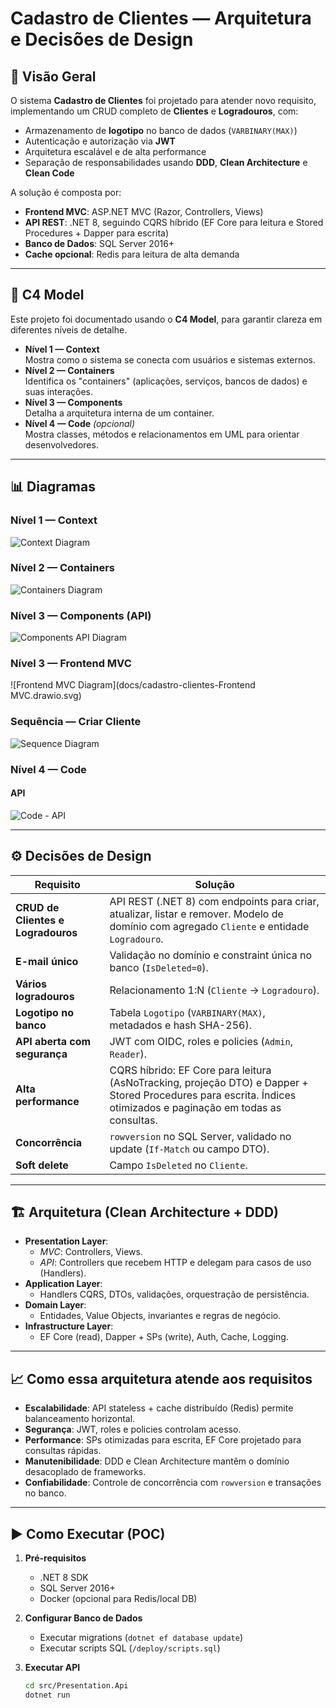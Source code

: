 ﻿# Cadastro de Clientes — Arquitetura e Decisões de Design

## 📌 Visão Geral
O sistema **Cadastro de Clientes** foi projetado para atender novo requisito, implementando um CRUD completo de **Clientes** e **Logradouros**, com:
- Armazenamento de **logotipo** no banco de dados (`VARBINARY(MAX)`)
- Autenticação e autorização via **JWT**
- Arquitetura escalável e de alta performance
- Separação de responsabilidades usando **DDD**, **Clean Architecture** e **Clean Code**

A solução é composta por:
- **Frontend MVC**: ASP.NET MVC (Razor, Controllers, Views)
- **API REST**: .NET 8, seguindo CQRS híbrido (EF Core para leitura e Stored Procedures + Dapper para escrita)
- **Banco de Dados**: SQL Server 2016+  
- **Cache opcional**: Redis para leitura de alta demanda

---

## 🧩 C4 Model
Este projeto foi documentado usando o **C4 Model**, para garantir clareza em diferentes níveis de detalhe.

- **Nível 1 — Context**  
  Mostra como o sistema se conecta com usuários e sistemas externos.
- **Nível 2 — Containers**  
  Identifica os "containers" (aplicações, serviços, bancos de dados) e suas interações.
- **Nível 3 — Components**  
  Detalha a arquitetura interna de um container.
- **Nível 4 — Code** *(opcional)*  
  Mostra classes, métodos e relacionamentos em UML para orientar desenvolvedores.

---

## 📊 Diagramas

### **Nível 1 — Context**
![Context Diagram](docs/cadastro-clientes-Context.drawio.svg)

### **Nível 2 — Containers**
![Containers Diagram](docs/cadastro-clientes-Containers.drawio.svg)

### **Nível 3 — Components (API)**
![Components API Diagram](docs/cadastro-clientes-Componentes.drawio.svg)

### **Nível 3 — Frontend MVC**
![Frontend MVC Diagram](docs/cadastro-clientes-Frontend MVC.drawio.svg)

### **Sequência — Criar Cliente**
![Sequence Diagram](docs/cadastro-clientes-Sequencia.drawio.svg)

### **Nível 4 — Code**

#### API
![Code - API](docs/cadastro-clientes-Code-API.drawio.svg)

---

## ⚙️ Decisões de Design

| Requisito | Solução |
|-----------|---------|
| **CRUD de Clientes e Logradouros** | API REST (.NET 8) com endpoints para criar, atualizar, listar e remover. Modelo de domínio com agregado `Cliente` e entidade `Logradouro`. |
| **E-mail único** | Validação no domínio e constraint única no banco (`IsDeleted=0`). |
| **Vários logradouros** | Relacionamento 1:N (`Cliente` → `Logradouro`). |
| **Logotipo no banco** | Tabela `Logotipo` (`VARBINARY(MAX)`, metadados e hash SHA-256). |
| **API aberta com segurança** | JWT com OIDC, roles e policies (`Admin`, `Reader`). |
| **Alta performance** | CQRS híbrido: EF Core para leitura (AsNoTracking, projeção DTO) e Dapper + Stored Procedures para escrita. Índices otimizados e paginação em todas as consultas. |
| **Concorrência** | `rowversion` no SQL Server, validado no update (`If-Match` ou campo DTO). |
| **Soft delete** | Campo `IsDeleted` no `Cliente`. |

---

## 🏗️ Arquitetura (Clean Architecture + DDD)

- **Presentation Layer**:  
  - *MVC*: Controllers, Views.  
  - *API*: Controllers que recebem HTTP e delegam para casos de uso (Handlers).
- **Application Layer**:  
  - Handlers CQRS, DTOs, validações, orquestração de persistência.
- **Domain Layer**:  
  - Entidades, Value Objects, invariantes e regras de negócio.
- **Infrastructure Layer**:  
  - EF Core (read), Dapper + SPs (write), Auth, Cache, Logging.

---

## 📈 Como essa arquitetura atende aos requisitos

- **Escalabilidade**: API stateless + cache distribuído (Redis) permite balanceamento horizontal.
- **Segurança**: JWT, roles e policies controlam acesso.
- **Performance**: SPs otimizadas para escrita, EF Core projetado para consultas rápidas.
- **Manutenibilidade**: DDD e Clean Architecture mantêm o domínio desacoplado de frameworks.
- **Confiabilidade**: Controle de concorrência com `rowversion` e transações no banco.

---

## ▶️ Como Executar (POC)

1. **Pré-requisitos**  
   - .NET 8 SDK  
   - SQL Server 2016+  
   - Docker (opcional para Redis/local DB)

2. **Configurar Banco de Dados**  
   - Executar migrations (`dotnet ef database update`)  
   - Executar scripts SQL (`/deploy/scripts.sql`)

3. **Executar API**  
   ```bash
   cd src/Presentation.Api
   dotnet run

